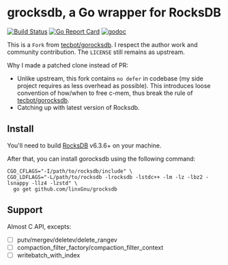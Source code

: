# grocksdb, a Go wrapper for RocksDB

[![Build Status](https://travis-ci.org/linxGnu/grocksdb.svg?branch=master)](https://travis-ci.org/linxGnu/grocksdb)
[![Go Report Card](https://goreportcard.com/badge/github.com/linxGnu/grocksdb)](https://goreportcard.com/report/github.com/linxGnu/grocksdb)
[![godoc](https://img.shields.io/badge/docs-GoDoc-green.svg)](https://godoc.org/github.com/linxGnu/grocksdb)

This is a `Fork` from [tecbot/gorocksdb](https://github.com/tecbot/gorocksdb). I respect the author work and community contribution.
The `LICENSE` still remains as upstream.

Why I made a patched clone instead of PR:
- Unlike upstream, this fork contains `no defer` in codebase (my side project requires as less overhead as possible). This introduces loose
convention of how/when to free c-mem, thus break the rule of [tecbot/gorocksdb](https://github.com/tecbot/gorocksdb).
- Catching up with latest version of Rocksdb.

## Install

You'll need to build [RocksDB](https://github.com/facebook/rocksdb) v6.3.6+ on your machine.

After that, you can install gorocksdb using the following command:

    CGO_CFLAGS="-I/path/to/rocksdb/include" \
    CGO_LDFLAGS="-L/path/to/rocksdb -lrocksdb -lstdc++ -lm -lz -lbz2 -lsnappy -llz4 -lzstd" \
      go get github.com/linxGnu/grocksdb

## Support

Almost C API, excepts:
- [ ] putv/mergev/deletev/delete_rangev
- [ ] compaction_filter_factory/compaction_filter_context
- [ ] writebatch_with_index
